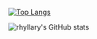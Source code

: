 [![Top Langs](https://github-readme-stats.vercel.app/api/top-langs/?username=rhyllary&layout=donut)](https://github.com/rhyllary/github-readme-stats)

![rhyllary's GitHub stats](https://github-readme-stats.vercel.app/api?username=rhyllary\&show_icons=true\&theme=dracula)
